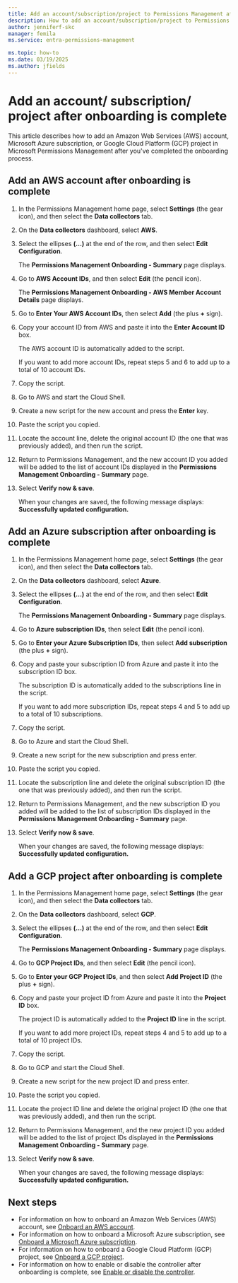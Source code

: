 ```yaml
---
title: Add an account/subscription/project to Permissions Management after onboarding is complete
description: How to add an account/subscription/project to Permissions Management after onboarding is complete.
author: jenniferf-skc
manager: femila
ms.service: entra-permissions-management

ms.topic: how-to
ms.date: 03/19/2025
ms.author: jfields
---
```


# Add an account/ subscription/ project after onboarding is complete

This article describes how to add an Amazon Web Services (AWS) account, Microsoft Azure subscription, or Google Cloud Platform (GCP) project in Microsoft Permissions Management after you've completed the onboarding process.

## Add an AWS account after onboarding is complete

1. In the Permissions Management home page, select **Settings** (the gear icon), and then select the **Data collectors** tab.
1. On the **Data collectors** dashboard, select **AWS**.
1. Select the ellipses **(...)** at the end of the row, and then select **Edit Configuration**.

    The **Permissions Management Onboarding - Summary** page displays.

1. Go to **AWS Account IDs**, and then select **Edit** (the pencil icon).

    The **Permissions Management Onboarding - AWS Member Account Details** page displays.

1. Go to **Enter Your AWS Account IDs**, then select **Add** (the plus **+** sign).
1. Copy your account ID from AWS and paste it into the **Enter Account ID** box.

    The AWS account ID is automatically added to the script.

    If you want to add more account IDs, repeat steps 5 and 6 to add up to a total of 10 account IDs.

1. Copy the script.
1. Go to AWS and start the Cloud Shell.
1. Create a new script for the new account and press the **Enter** key.
1. Paste the script you copied.
1. Locate the account line, delete the original account ID (the one that was previously added), and then run the script.
1. Return to Permissions Management, and the new account ID you added will be added to the list of account IDs displayed in the **Permissions Management Onboarding - Summary** page.
1. Select **Verify now & save**.

    When your changes are saved, the following message displays: **Successfully updated configuration.**


## Add an Azure subscription after onboarding is complete

1. In the Permissions Management home page, select **Settings** (the gear icon), and then select the **Data collectors** tab.
1. On the **Data collectors** dashboard, select **Azure**.
1. Select the ellipses **(...)** at the end of the row, and then select **Edit Configuration**.

    The **Permissions Management Onboarding - Summary** page displays.

1. Go to **Azure subscription IDs**, then select **Edit** (the pencil icon).
1. Go to **Enter your Azure Subscription IDs**, then select **Add subscription** (the plus **+** sign).
1. Copy and paste your subscription ID from Azure and paste it into the subscription ID box.

    The subscription ID is automatically added to the subscriptions line in the script.

    If you want to add more subscription IDs, repeat steps 4 and 5 to add up to a total of 10 subscriptions.

1. Copy the script.
1. Go to Azure and start the Cloud Shell.
1. Create a new script for the new subscription and press enter.
1. Paste the script you copied.
1. Locate the subscription line and delete the original subscription ID (the one that was previously added), and then run the script.
1. Return to Permissions Management, and the new subscription ID you added will be added to the list of subscription IDs displayed in the **Permissions Management Onboarding - Summary** page.
1. Select **Verify now & save**.

    When your changes are saved, the following message displays: **Successfully updated configuration.**

## Add a GCP project after onboarding is complete

1. In the Permissions Management home page, select **Settings** (the gear icon), and then select the **Data collectors** tab.
1. On the **Data collectors** dashboard, select **GCP**.
1. Select the ellipses **(...)** at the end of the row, and then select **Edit Configuration**.

    The **Permissions Management Onboarding - Summary** page displays.

1. Go to **GCP Project IDs**, and then select **Edit** (the pencil icon).
1. Go to **Enter your GCP Project IDs**, and then select **Add Project ID** (the plus **+** sign).
1. Copy and paste your project ID from Azure and paste it into the **Project ID** box.

    The project ID is automatically added to the **Project ID** line in the script.

    If you want to add more project IDs, repeat steps 4 and 5 to add up to a total of 10 project IDs.

1. Copy the script.
1. Go to GCP and start the Cloud Shell.
1. Create a new script for the new project ID and press enter.
1. Paste the script you copied.
1. Locate the project ID line and delete the original project ID (the one that was previously added), and then run the script.
1. Return to Permissions Management, and the new project ID you added will be added to the list of project IDs displayed in the **Permissions Management Onboarding - Summary** page.
1. Select **Verify now & save**.

    When your changes are saved, the following message displays: **Successfully updated configuration.**



## Next steps

- For information on how to onboard an Amazon Web Services (AWS) account, see [Onboard an AWS account](onboard-aws.md).
 - For information on how to onboard a Microsoft Azure subscription, see [Onboard a Microsoft Azure subscription](onboard-azure.md).
- For information on how to onboard a Google Cloud Platform (GCP) project, see [Onboard a GCP project](onboard-gcp.md).
- For information on how to enable or disable the controller after onboarding is complete, see [Enable or disable the controller](onboard-enable-controller-after-onboarding.md).
